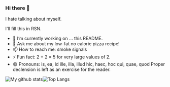 ### Hi there 👋

I hate talking about myself.

I'll fill this in RSN.

- 🔭 I’m currently working on ... this README.
- 💬 Ask me about my low-fat no calorie pizza recipe!
- 📫 How to reach me: smoke signals
- ⚡ Fun fact: 2 + 2 = 5 for very large values of 2.
- 😄 Pronouns:
is, ea, id
ille, illa, illud
hic, haec, hoc
qui, quae, quod
Proper declension is left as an exercise for the reader.


![My github stats](https://github-readme-stats.vercel.app/api?username=genedelisa)![Top Langs](https://github-readme-stats.vercel.app/api/top-langs/?username=genedelisa&layout=compact)
